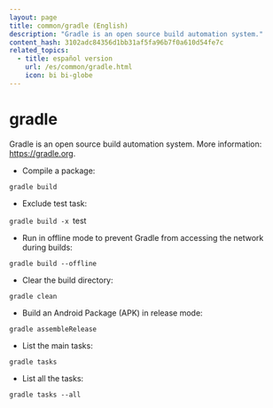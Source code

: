 ```yaml
---
layout: page
title: common/gradle (English)
description: "Gradle is an open source build automation system."
content_hash: 3102adc84356d1bb31af5fa96b7f0a610d54fe7c
related_topics:
  - title: español version
    url: /es/common/gradle.html
    icon: bi bi-globe
---
```

# gradle

Gradle is an open source build automation system.
More information: <https://gradle.org>.

- Compile a package:

`gradle build`

- Exclude test task:

`gradle build -x `<span class="tldr-var badge badge-pill bg-dark-lm bg-white-dm text-white-lm text-dark-dm font-weight-bold">test</span>

- Run in offline mode to prevent Gradle from accessing the network during builds:

`gradle build --offline`

- Clear the build directory:

`gradle clean`

- Build an Android Package (APK) in release mode:

`gradle assembleRelease`

- List the main tasks:

`gradle tasks`

- List all the tasks:

`gradle tasks --all`
